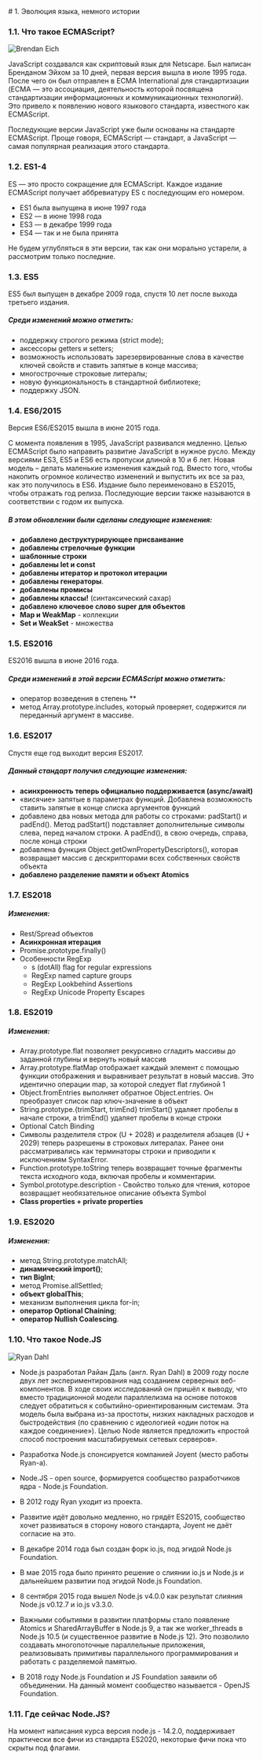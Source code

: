 # 1. Эволюция языка, немного истории

### 1.1. Что такое ECMAScript?

![Brendan Eich](https://github.com/llevkin/katacoda-scenarios/blob/master/1_JS_Basics/img/BEich.jpg?raw=true)

JavaScript создавался как скриптовый язык для Netscape.
Был написан Бренданом Эйхом за 10 дней, первая версия вышла в июле 1995 года.
После чего он был отправлен в ECMA International для стандартизации 
(ECMA — это ассоциация, деятельность которой посвящена стандартизации 
информационных и коммуникационных технологий). Это 
привело к появлению нового языкового стандарта, известного как ECMAScript.

Последующие версии JavaScript уже были основаны на стандарте ECMAScript. 
Проще говоря, ECMAScript — стандарт,
а JavaScript — самая популярная реализация этого стандарта.
 
### 1.2. ES1-4

ES — это просто сокращение для ECMAScript. Каждое издание ECMAScript получает 
аббревиатуру ES с последующим его номером.

 - ES1 была выпущена в июне 1997 года
 - ES2 — в июне 1998 года
 - ES3 — в декабре 1999 года
 - ES4 — так и не была принята

Не будем углубляться в эти версии, так как они морально устарели, 
а рассмотрим только последние.

### 1.3. ES5

ES5 был выпущен в декабре 2009 года, спустя 10 лет после выхода третьего издания. 

##### Среди изменений можно отметить:

- поддержку строгого режима (strict mode);
- аксессоры getters и setters;
- возможность использовать зарезервированные слова в качестве ключей свойств и ставить запятые в конце массива;
- многострочные строковые литералы;
- новую функциональность в стандартной библиотеке;
- поддержку JSON.

### 1.4. ES6/2015

Версия ES6/ES2015 вышла в июне 2015 года. 

С момента появления в 1995, JavaScript развивался медленно. 
Целью ECMAScript было направить развитие JavaScript в нужное русло.
Между версиями ES3, ES5 и ES6 есть пропуски длиной в 10 и 6 лет. 
Новая модель – делать маленькие изменения каждый год. 
Вместо того, чтобы накопить огромное количество изменений и 
выпустить их все за раз, как это получилось в ES6. 
Издание было переименовано в ES2015, чтобы отражать год релиза. 
Последующие версии также называются в соответствии с годом их выпуска.

##### В этом обновлении были сделаны следующие изменения:

- **добавлено деструктурирующее присваивание**
- **добавлены стрелочные функции**
- **шаблонные строки**
- **добавлены let и const**
- **добавлены итератор и протокол итерации**
- **добавлены генераторы**.
- **добавлены промисы**
- **добавлены классы!** (синтаксический сахар)
- **добавлено ключевое слово super для объектов**
- **Map и WeakMap** - коллекции
- **Set и WeakSet** - множества

### 1.5. ES2016

ES2016 вышла в июне 2016 года.

##### Среди изменений в этой версии ECMAScript можно отметить:

- оператор возведения в степень **
- метод Array.prototype.includes, который проверяет, содержится ли переданный аргумент в массиве.

### 1.6. ES2017

Спустя еще год выходит версия ES2017.

##### Данный стандарт получил следующие изменения:

- **асинхронность теперь официально поддерживается (async/await)**
- «висячие» запятые в параметрах функций. Добавлена возможность ставить запятые в конце списка аргументов функций
- добавлено два новых метода для работы со строками: padStart() и padEnd(). Метод padStart() подставляет дополнительные символы слева, перед началом строки. А padEnd(), в свою очередь, справа, после конца строки
- добавлена функция Object.getOwnPropertyDescriptors(), которая возвращает массив с дескрипторами всех собственных свойств объекта
- **добавлено разделение памяти и объект Atomics**

### 1.7. ES2018

##### Изменения:

- Rest/Spread объектов
- **Асинхронная итерация**
- Promise.prototype.finally()
- Особенности RegExp
    - s (dotAll) flag for regular expressions
    - RegExp named capture groups
    - RegExp Lookbehind Assertions
    - RegExp Unicode Property Escapes
    
### 1.8. ES2019

##### Изменения:

- Array.prototype.flat позволяет рекурсивно сгладить массивы до заданной глубины и вернуть новый массив
- Array.prototype.flatMap отображает каждый элемент с помощью функции отображения и выравнивает результат в новый массив. Это идентично операции map, за которой следует flat глубиной 1
- Object.fromEntries выполняет обратное Object.entries. Он преобразует список пар ключ-значение в объект
- String.prototype.{trimStart, trimEnd} trimStart() удаляет пробелы в начале строки, а trimEnd() удаляет пробелы в конце строки
- Optional Catch Binding
- Символы разделителя строк (U + 2028) и разделителя абзацев (U + 2029) теперь разрешены в строковых литералах. Ранее они рассматривались как терминаторы строки и приводили к исключениям SyntaxError.
- Function.prototype.toString теперь возвращает точные фрагменты текста исходного кода, включая пробелы и комментарии.
- Symbol.prototype.description - Свойство только для чтения, которое возвращает необязательное описание объекта Symbol
- **Class properties + private properties**

### 1.9. ES2020

##### Изменения:

- метод String.prototype.matchAll;
- **динамический import()**;
- **тип BigInt**;
- метод Promise.allSettled;
- **объект globalThis**;
- механизм выполнения цикла for-in;
- **оператор Optional Chaining**;
- **оператор Nullish Coalescing**.

### 1.10. Что такое Node.JS

![Ryan Dahl](https://github.com/llevkin/katacoda-scenarios/blob/master/1_JS_Basics/img/Ryan_Dahl.jpg?raw=true)

- Node.js разработал Райан Даль (англ. Ryan Dahl) в 2009 году после двух лет экспериментирования над
  созданием серверных веб-компонентов. В ходе своих исследований он пришёл к выводу, что вместо 
  традиционной модели параллелизма на основе потоков следует обратиться к событийно-ориентированным 
  системам. Эта модель была выбрана из-за простоты, низких накладных расходов и быстродействия
  (по сравнению с идеологией «один поток на каждое соединение»). 
  Целью Node является предложить «простой способ построения масштабируемых сетевых серверов».

- Разработка Node.js спонсируется компанией Joyent (место работы Ryan-а).

- Node.JS - open source, формируется сообщество разработчиков ядра - Node.js Foundation.

- В 2012 году Ryan уходит из проекта.

- Развитие идёт довольно медленно, но грядёт ES2015, сообщество хочет развиваться в сторону нового стандарта,
  Joyent не даёт согласие на это.

- В декабре 2014 года был создан форк io.js, под эгидой Node.js Foundation.

- В мае 2015 года было принято решение о слиянии io.js и Node.js и дальнейшем развитии под 
  эгидой Node.js Foundation.

- 8 сентября 2015 года вышел Node.js v4.0.0 как результат слияния Node.js v0.12.7 и io.js v3.3.0.

- Важными событиями в развитии платформы стало появление Atomics и SharedArrayBuffer в Node.js 9, 
  а так же worker_threads в Node.js 10.5 (и существенное развитие в Node.js 12).
  Это позволило создавать многопоточные параллельные приложения, реализовывать примитивы параллельного 
  программирования и работать с разделяемой памятью.
  
- В 2018 году Node.js Foundation и JS Foundation заявили об объединении. На данный момент сообщество 
  называется - OpenJS Foundation.

### 1.11. Где сейчас Node.JS?

На момент написания курса версия node.js - 14.2.0, поддерживает практически все фичи
из стандарта ES2020, некоторые фичи пока что скрыты под флагами.